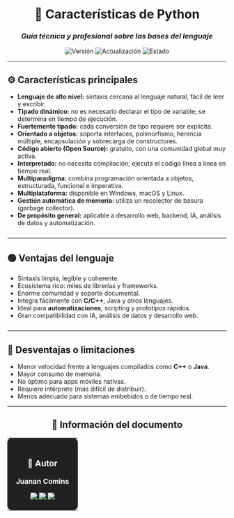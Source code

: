 <div align="center">

# 🐍 **Características de Python**

### *Guía técnica y profesional sobre las bases del lenguaje*

![Versión](https://img.shields.io/badge/Versión-2.0-1565C0?style=for-the-badge)
![Actualización](https://img.shields.io/badge/Actualizado-2025--01--23-43A047?style=for-the-badge)
![Estado](https://img.shields.io/badge/Estado-Estable-00C853?style=for-the-badge)

</div>

---

## ⚙️ **Características principales**

- **Lenguaje de alto nivel:** sintaxis cercana al lenguaje natural, fácil de leer y escribir.  
- **Tipado dinámico:** no es necesario declarar el tipo de variable; se determina en tiempo de ejecución.  
- **Fuertemente tipado:** cada conversión de tipo requiere ser explícita.  
- **Orientado a objetos:** soporta interfaces, polimorfismo, herencia múltiple, encapsulación y sobrecarga de constructores.  
- **Código abierto (Open Source):** gratuito, con una comunidad global muy activa.  
- **Interpretado:** no necesita compilación; ejecuta el código línea a línea en tiempo real.  
- **Multiparadigma:** combina programación orientada a objetos, estructurada, funcional e imperativa.  
- **Multiplataforma:** disponible en Windows, macOS y Linux.  
- **Gestión automática de memoria:** utiliza un recolector de basura (garbage collector).  
- **De propósito general:** aplicable a desarrollo web, backend, IA, análisis de datos y automatización.

<hr style="border:0.5px solid #ccc; margin: 25px 0;">

## 🟢 **Ventajas del lenguaje**

- Sintaxis limpia, legible y coherente.  
- Ecosistema rico: miles de librerías y frameworks.  
- Enorme comunidad y soporte documental.  
- Integra fácilmente con **C/C++**, Java y otros lenguajes.  
- Ideal para **automatizaciones**, scripting y prototipos rápidos.  
- Gran compatibilidad con IA, análisis de datos y desarrollo web.  

<hr style="border:0.5px solid #ccc; margin: 25px 0;">

## 🔴 **Desventajas o limitaciones**

- Menor velocidad frente a lenguajes compilados como **C++** o **Java**.  
- Mayor consumo de memoria.  
- No óptimo para apps móviles nativas.  
- Requiere intérprete (más difícil de distribuir).  
- Menos adecuado para sistemas embebidos o de tiempo real.  

---

<div align="center">

## 📄 **Información del documento**

<table>
<tr>
<td align="center" bgcolor="#212121" style="color:white; padding:20px; border-radius:10px;">

### 👤 **Autor**

**Juanan Comins**

<a href="https://github.com/juanantoniocomins" target="_blank">
  <img src="https://img.shields.io/badge/GitHub-juanantoniocomins-181717?style=for-the-badge&logo=github&logoColor=white" />
</a>
<a href="https://www.linkedin.com/in/juan-comins-9222aa212/" target="_blank">
  <img src="https://img.shields.io/badge/LinkedIn-Juanan_Comins-0077B5?style=for-the-badge&logo=linkedin&logoColor=white" />
</a>
<a href="mailto:juanancomins@gmail.com">
  <img src="https://img.shields.io/badge/Email-Contacto-D14836?style=for-the-badge&logo=gmail&logoColor=white" />
</a>

</td>
</tr>
</table>

</div>
